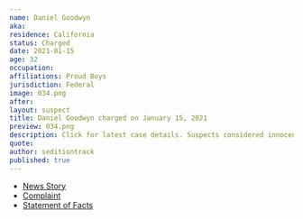 ```yaml
---
name: Daniel Goodwyn
aka:
residence: California
status: Charged
date: 2021-01-15
age: 32
occupation:
affiliations: Proud Boys
jurisdiction: Federal
image: 034.png
after:
layout: suspect
title: Daniel Goodwyn charged on January 15, 2021
preview: 034.png
description: Click for latest case details. Suspects considered innocent until proven guilty.
quote:
author: seditiontrack
published: true
---
```


- [News Story](https://www.sfgate.com/crime/article/daniel-goodwyn-sf-proud-boys-capitol-arrests-15877697.php)
- [Complaint](https://assets.documentcloud.org/documents/20456929/1-15-21-us-v-daniel-goodwyn-complaint-statement.pdf)
- [Statement of Facts](https://www.justice.gov/opa/page/file/1362756/download)